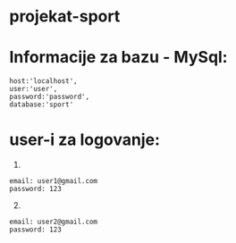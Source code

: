 # projekat-sport

# Informacije za bazu - MySql:
    host:'localhost',
    user:'user',
    password:'password',
    database:'sport'
    
 # user-i za logovanje:
  1. 
    email: user1@gmail.com  
    password: 123 
  2.
    email: user2@gmail.com  
    password: 123
